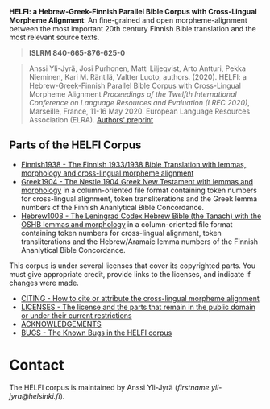 **HELFI: a Hebrew-Greek-Finnish Parallel Bible Corpus with Cross-Lingual Morpheme Alignment**:  An fine-grained and open morpheme-alignment between the most important 20th century Finnish Bible translation and the most relevant source texts.

> **ISLRM 840-665-876-625-0**

> Anssi Yli-Jyrä, Josi Purhonen, Matti Liljeqvist, Arto Antturi, Pekka Nieminen, Kari M. Räntilä, Valtter Luoto, authors. (2020).  HELFI: a Hebrew-Greek-Finnish Parallel Bible Corpus with Cross-Lingual Morpheme Alignment  _Proceedings of the Twelfth International Conference on Language Resources and Evaluation (LREC 2020)_, Marseille, France, 11-16 May 2020. European Language Resources Association (ELRA).  [Authors' preprint](https://github.com/amikael/HELFI/blob/master/HELFI-Corpus.pdf)

## Parts of the HELFI Corpus

* [Finnish1938 - The Finnish 1933/1938 Bible Translation with lemmas, morphology and cross-lingual morpheme alignment](https://github.com/amikael/HELFI/tree/master/Finnish1938)
* [Greek1904 - The Nestle 1904 Greek New Testament with lemmas and morphology](https://github.com/amikael/HELFI/tree/master/Greek1904) in a column-oriented file format containing token numbers for cross-lingual alignment, token transliterations and the Greek lemma numbers of the Finnish Ananlytical Bible Concordance.
* [Hebrew1008 - The Leningrad Codex Hebrew Bible (the Tanach) with the OSHB lemmas and morphology](https://github.com/amikael/HELFI/tree/master/Hebrew1008) in a column-oriented file format containing token numbers for cross-lingual alignment, token transliterations and the Hebrew/Aramaic lemma numbers of the Finnish Ananlytical Bible Concordance.

This corpus is under several licenses that cover its copyrighted parts.  You must give appropriate credit, provide links to the licenses, and indicate if changes were made.  

* [CITING - How to cite or attribute the cross-lingual morpheme alignment](https://github.com/amikael/HELFI/blob/master/CITING.md)
* [LICENSES - The license and the parts that remain in the public domain or under their current restrictions](https://github.com/amikael/HELFI/blob/master/LICENSES.md)
* [ACKNOWLEDGEMENTS](https://github.com/amikael/HELFI/blob/master/ACKNOWLEDGEMENTS.md)
* [BUGS - The Known Bugs in the HELFI corpus](https://github.com/amikael/HELFI/blob/master/BUGS.md)

# Contact

The HELFI corpus is maintained by Anssi Yli-Jyrä (_firstname.yli-jyra@helsinki.fi_).
